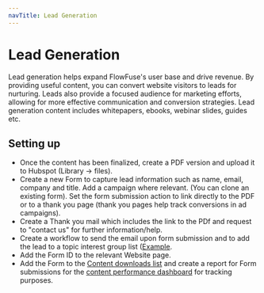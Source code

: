 ```yaml
---
navTitle: Lead Generation
---
```


# Lead Generation

Lead generation helps expand FlowFuse's user base and drive revenue. By providing useful content, you can convert website visitors to leads for nurturing. Leads also provide a focused audience for marketing efforts, allowing for more effective communication and conversion strategies. Lead generation content includes whitepapers, ebooks, webinar slides, guides etc. 

## Setting up

 - Once the content has been finalized, create a PDF version and upload it to Hubspot (Library -> files).
 - Create a new Form to capture lead information such as name, email, company and title. Add a campaign where relevant. (You can clone an existing form). Set the form submission action to link directly to the PDF or to a thank you page (thank you pages help track conversions in ad campaigns). 
 - Create a Thank you mail which includes the link to the PDf and request to "contact us" for further information/help.
 - Create a workflow to send the email upon form submission and to add the lead to a topic interest group list ([Example](https://app-eu1.hubspot.com/workflows/26586079/platform/flow/1472559590/edit).   
 - Add the Form ID to the relevant Website page.
 - Add the Form to the [Content downloads list](https://app-eu1.hubspot.com/contacts/26586079/objectLists/322/filters) and create a report for Form submissions for the [content performance dashboard](https://app-eu1.hubspot.com/reports-dashboard/26586079/view/107434040) for tracking purposes. 